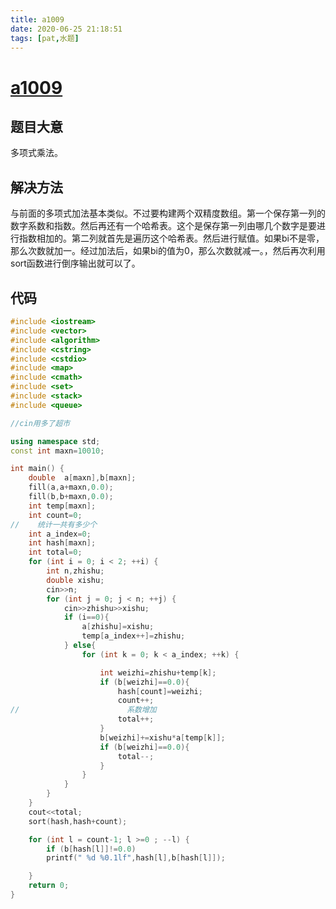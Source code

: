 ```yaml
---
title: a1009
date: 2020-06-25 21:18:51
tags: [pat,水题]
---
```


# [a1009](https://pintia.cn/problem-sets/994805342720868352/problems/994805509540921344)

## 题目大意

多项式乘法。

## 解决方法

与前面的多项式加法基本类似。不过要构建两个双精度数组。第一个保存第一列的数字系数和指数。然后再还有一个哈希表。这个是保存第一列由哪几个数字是要进行指数相加的。第二列就首先是遍历这个哈希表。然后进行赋值。如果bi不是零，那么次数就加一。经过加法后，如果bi的值为0，那么次数就减一。，然后再次利用sort函数进行倒序输出就可以了。

## 代码

```cpp
#include <iostream>
#include <vector>
#include <algorithm>
#include <cstring>
#include <cstdio>
#include <map>
#include <cmath>
#include <set>
#include <stack>
#include <queue>

//cin用多了超市

using namespace std;
const int maxn=10010;

int main() {
    double  a[maxn],b[maxn];
    fill(a,a+maxn,0.0);
    fill(b,b+maxn,0.0);
    int temp[maxn];
    int count=0;
//    统计一共有多少个
    int a_index=0;
    int hash[maxn];
    int total=0;
    for (int i = 0; i < 2; ++i) {
        int n,zhishu;
        double xishu;
        cin>>n;
        for (int j = 0; j < n; ++j) {
            cin>>zhishu>>xishu;
            if (i==0){
                a[zhishu]=xishu;
                temp[a_index++]=zhishu;
            } else{
                for (int k = 0; k < a_index; ++k) {

                    int weizhi=zhishu+temp[k];
                    if (b[weizhi]==0.0){
                        hash[count]=weizhi;
                        count++;
//                        系数增加
                        total++;
                    }
                    b[weizhi]+=xishu*a[temp[k]];
                    if (b[weizhi]==0.0){
                        total--;
                    }
                }
            }
        }
    }
    cout<<total;
    sort(hash,hash+count);

    for (int l = count-1; l >=0 ; --l) {
        if (b[hash[l]]!=0.0)
        printf(" %d %0.1lf",hash[l],b[hash[l]]);

    }
    return 0;
}
```